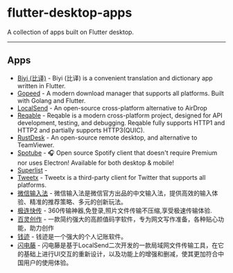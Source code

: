 # flutter-desktop-apps

A collection of apps built on Flutter desktop.

---

<!-- AWESOME_LIST_MAKER -->

## Apps
- [Biyi (比译)](https://biyidev.com/) - Biyi (比译) is a convenient translation and dictionary app written in Flutter.
- [Gopeed](https://github.com/GopeedLab/gopeed) - A modern download manager that supports all platforms.  Built with Golang and Flutter.
- [LocalSend](https://github.com/localsend/localsend) - An open-source cross-platform alternative to AirDrop
- [Reqable](https://reqable.com/en-US/) - Reqable is a modern cross-platform project, designed for API development, testing, and debugging. Reqable fully supports HTTP1 and HTTP2 and partially supports HTTP3(QUIC).
- [RustDesk](https://github.com/rustdesk/rustdesk) - An open-source remote desktop, and alternative to TeamViewer.
- [Spotube](https://github.com/KRTirtho/spotube) - 🎧 Open source Spotify client that doesn't require Premium nor uses Electron! Available for both desktop & mobile!
- [Superlist](https://www.superlist.com/) - 
- [Tweetx](https://tweetx.tool.al/) - Tweetx is a third-party client for Twitter that supports all platforms.
- [微信输入法](https://z.weixin.qq.com/) - 微信输入法是微信官方出品的中文输入法，提供高效的输入体验、精准的推荐策略、多元的创新玩法。
- [极连快传](https://shouji.360.cn/jl.html) - 360传输神器,免登录,照片文件传输不压缩,享受极速传输体验.
- [百灵创作](https://www.abailing.com/) - 一款简约强大的高颜值码字软件，专为网文写作准备，各种贴心功能，助力创作
- [钱迹](https://qianjiapp.com/) - 钱迹是一个强大的个人记账软件。
- [闪电藤](https://lightningvine.zishu.life/) - 闪电藤是基于LocalSend二次开发的一款局域网文件传输工具，在它的基础上进行UI交互的重新设计，以及功能上的增强和删减，使其更加符合中国用户的使用体验。


<!-- AWESOME_LIST_MAKER -->
